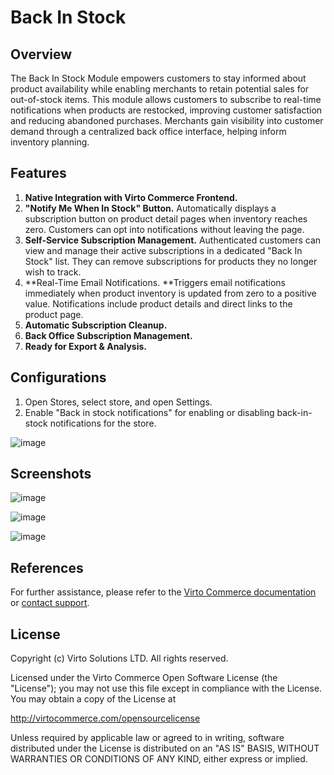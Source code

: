 # Back In Stock

## Overview
The Back In Stock Module empowers customers to stay informed about product availability while enabling merchants to retain potential sales for out-of-stock items. This module allows customers to subscribe to real-time notifications when products are restocked, improving customer satisfaction and reducing abandoned purchases. Merchants gain visibility into customer demand through a centralized back office interface, helping inform inventory planning.

## Features
1. **Native Integration with Virto Commerce Frontend.**
1. **"Notify Me When In Stock" Button.** Automatically displays a subscription button on product detail pages when inventory reaches zero. Customers can opt into notifications without leaving the page.
1. **Self-Service Subscription Management.** Authenticated customers can view and manage their active subscriptions in a dedicated "Back In Stock" list. They can remove subscriptions for products they no longer wish to track.
1. **Real-Time Email Notifications. **Triggers email notifications immediately when product inventory is updated from zero to a positive value. Notifications include product details and direct links to the product page.
1. **Automatic Subscription Cleanup.**
1. **Back Office Subscription Management.**
1. **Ready for Export & Analysis.**

## Configurations
1. Open Stores, select store, and open Settings.
2. Enable "Back in stock notifications" for enabling or disabling back-in-stock notifications for the store.

![image](https://github.com/user-attachments/assets/92e00890-84ec-4297-91c1-d18b4bab1665)

## Screenshots

![image](https://github.com/user-attachments/assets/440b208b-f30e-4c58-8e80-5a839b8b9425)

![image](https://github.com/user-attachments/assets/e35ef836-4409-49f5-9708-d80df79c7328)

![image](https://github.com/user-attachments/assets/bfc53e4d-57ab-4120-83cb-b74e667df68e)


## References
For further assistance, please refer to the [Virto Commerce documentation](https://docs.virtocommerce.org/) or [contact support](https://help.virtocommerce.com/).

## License

Copyright (c) Virto Solutions LTD. All rights reserved.

Licensed under the Virto Commerce Open Software License (the "License"); you may not use this file except in compliance with the License. You may obtain a copy of the License at

http://virtocommerce.com/opensourcelicense

Unless required by applicable law or agreed to in writing, software distributed under the License is distributed on an "AS IS" BASIS, WITHOUT WARRANTIES OR CONDITIONS OF ANY KIND, either express or implied.
